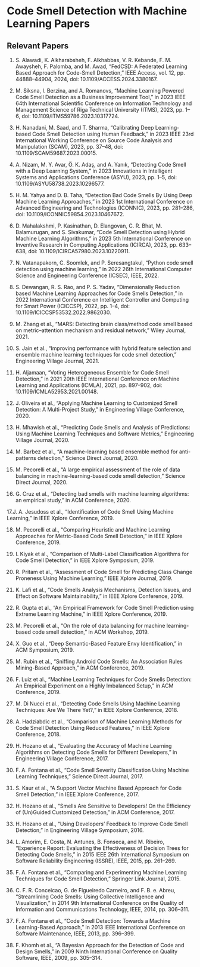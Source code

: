 # Code Smell Detection with Machine Learning Papers

## Relevant Papers

1. S. Alawadi, K. Alkharabsheh, F. Alkhabbas, V. R. Kebande, F. M. Awaysheh, F. Palomba, and M. Awad, “FedCSD: A Federated Learning Based Approach for Code-Smell Detection,” IEEE Access, vol. 12, pp. 44888–44904, 2024, doi: 10.1109/ACCESS.2024.3380167.

2. M. Siksna, I. Berzina, and A. Romanovs, “Machine Learning Powered Code Smell Detection as a Business Improvement Tool,” in 2023 IEEE 64th International Scientific Conference on Information Technology and Management Science of Riga Technical University (ITMS), 2023, pp. 1–6, doi: 10.1109/ITMS59786.2023.10317724.

3. H. Nanadani, M. Saad, and T. Sharma, “Calibrating Deep Learning-based Code Smell Detection using Human Feedback,” in 2023 IEEE 23rd International Working Conference on Source Code Analysis and Manipulation (SCAM), 2023, pp. 37–48, doi: 10.1109/SCAM59687.2023.00015.

4. A. Nizam, M. Y. Avar, Ö. K. Adaş, and A. Yanık, “Detecting Code Smell with a Deep Learning System,” in 2023 Innovations in Intelligent Systems and Applications Conference (ASYU), 2023, pp. 1–5, doi: 10.1109/ASYU58738.2023.10296577.

5. H. M. Yahya and D. B. Taha, “Detection Bad Code Smells By Using Deep Machine Learning Approaches,” in 2023 1st International Conference on Advanced Engineering and Technologies (ICONNIC), 2023, pp. 281–286, doi: 10.1109/ICONNIC59854.2023.10467672.

6. D. Mahalakshmi, P. Kasinathan, D. Elangovan, C. R. Bhat, M. Balamurugan, and S. Sivakumar, “Code Smell Detection using Hybrid Machine Learning Algorithms,” in 2023 5th International Conference on Inventive Research in Computing Applications (ICIRCA), 2023, pp. 633–638, doi: 10.1109/ICIRCA57980.2023.10220911.

7. N. Vatanapakorn, C. Soomlek, and P. Seresangtakul, “Python code smell detection using machine learning,” in 2022 26th International Computer Science and Engineering Conference (ICSEC), IEEE, 2022.

8. S. Dewangan, R. S. Rao, and P. S. Yadav, “Dimensionally Reduction based Machine Learning Approaches for Code Smells Detection,” in 2022 International Conference on Intelligent Controller and Computing for Smart Power (ICICCSP), 2022, pp. 1–4, doi: 10.1109/ICICCSP53532.2022.9862030.

9. M. Zhang et al., “MARS: Detecting brain class/method code smell based on metric–attention mechanism and residual network,” Wiley Journal, 2021.

10. S. Jain et al., “Improving performance with hybrid feature selection and ensemble machine learning techniques for code smell detection,” Engineering Village Journal, 2021.


11. H. Aljamaan, “Voting Heterogeneous Ensemble for Code Smell Detection,” in 2021 20th IEEE International Conference on Machine Learning and Applications (ICMLA), 2021, pp. 897–902, doi: 10.1109/ICMLA52953.2021.00148.

12. J. Oliveira et al., “Applying Machine Learning to Customized Smell Detection: A Multi-Project Study,” in Engineering Village Conference, 2020.

13. H. Mhawish et al., “Predicting Code Smells and Analysis of Predictions: Using Machine Learning Techniques and Software Metrics,” Engineering Village Journal, 2020.

14. M. Barbez et al., “A machine-learning based ensemble method for anti-patterns detection,” Science Direct Journal, 2020.

15. M. Pecorelli et al., “A large empirical assessment of the role of data balancing in machine-learning-based code smell detection,” Science Direct Journal, 2020.

16. G. Cruz et al., “Detecting bad smells with machine learning algorithms: an empirical study,” in ACM Conference, 2020.

17.J. A. Jesudoss et al., “Identification of Code Smell Using Machine Learning,” in IEEE Xplore Conference, 2019.

18. M. Pecorelli et al., “Comparing Heuristic and Machine Learning Approaches for Metric-Based Code Smell Detection,” in IEEE Xplore Conference, 2019.

19. I. Kiyak et al., “Comparison of Multi-Label Classification Algorithms for Code Smell Detection,” in IEEE Xplore Symposium, 2019.

20. R. Pritam et al., “Assessment of Code Smell for Predicting Class Change Proneness Using Machine Learning,” IEEE Xplore Journal, 2019.

21. K. Lafi et al., “Code Smells Analysis Mechanisms, Detection Issues, and Effect on Software Maintainability,” in IEEE Xplore Conference, 2019.

22. R. Gupta et al., “An Empirical Framework for Code Smell Prediction using Extreme Learning Machine,” in IEEE Xplore Conference, 2019.

23. M. Pecorelli et al., “On the role of data balancing for machine learning-based code smell detection,” in ACM Workshop, 2019.

24. X. Guo et al., “Deep Semantic-Based Feature Envy Identification,” in ACM Symposium, 2019.

25. M. Rubin et al., “Sniffing Android Code Smells: An Association Rules Mining-Based Approach,” in ACM Conference, 2019.

26. F. Luiz et al., “Machine Learning Techniques for Code Smells Detection: An Empirical Experiment on a Highly Imbalanced Setup,” in ACM Conference, 2019.

27. M. Di Nucci et al., “Detecting Code Smells Using Machine Learning Techniques: Are We There Yet?,” in IEEE Xplore Conference, 2018.

28. A. Hadziabdic et al., “Comparison of Machine Learning Methods for Code Smell Detection Using Reduced Features,” in IEEE Xplore Conference, 2018.

29. H. Hozano et al., “Evaluating the Accuracy of Machine Learning Algorithms on Detecting Code Smells for Different Developers,” in Engineering Village Conference, 2017.

30. F. A. Fontana et al., “Code Smell Severity Classification Using Machine Learning Techniques,” Science Direct Journal, 2017.

31. S. Kaur et al., “A Support Vector Machine Based Approach for Code Smell Detection,” in IEEE Xplore Conference, 2017.

32. H. Hozano et al., “Smells Are Sensitive to Developers! On the Efficiency of (Un)Guided Customized Detection,” in ACM Conference, 2017.

33. H. Hozano et al., “Using Developers’ Feedback to Improve Code Smell Detection,” in Engineering Village Symposium, 2016.

34. L. Amorim, E. Costa, N. Antunes, B. Fonseca, and M. Ribeiro, “Experience Report: Evaluating the Effectiveness of Decision Trees for Detecting Code Smells,” in 2015 IEEE 26th International Symposium on Software Reliability Engineering (ISSRE), IEEE, 2015, pp. 261–269.

35. F. A. Fontana et al., “Comparing and Experimenting Machine Learning Techniques for Code Smell Detection,” Springer Link Journal, 2015.

36. C. F. R. Conceicao, G. de Figueiredo Carneiro, and F. B. e. Abreu, “Streamlining Code Smells: Using Collective Intelligence and Visualization,” in 2014 9th International Conference on the Quality of Information and Communications Technology, IEEE, 2014, pp. 306–311.

37. F. A. Fontana et al., “Code Smell Detection: Towards a Machine Learning-Based Approach,” in 2013 IEEE International Conference on Software Maintenance, IEEE, 2013, pp. 396–399.

38. F. Khomh et al., “A Bayesian Approach for the Detection of Code and Design Smells,” in 2009 Ninth International Conference on Quality Software, IEEE, 2009, pp. 305–314.
